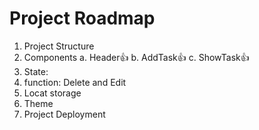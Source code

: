 # Project Roadmap

1. Project Structure
2. Components
    a. Header👍
    b. AddTask👍
    c. ShowTask👍
3. State:
4. function: Delete and Edit
5. Locat storage
6. Theme
7. Project Deployment